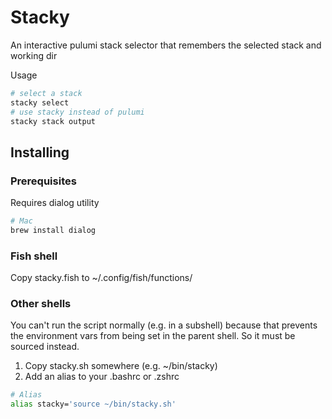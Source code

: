 # Stacky

An interactive pulumi stack selector that remembers the selected stack and working dir

Usage

```sh
# select a stack
stacky select
# use stacky instead of pulumi
stacky stack output
```

## Installing

### Prerequisites

Requires dialog utility

```sh
# Mac
brew install dialog
```

### Fish shell

Copy stacky.fish to ~/.config/fish/functions/

### Other shells

You can't run the script normally (e.g. in a subshell) because that prevents the environment vars from being set in the parent shell. So it must be sourced instead.

1. Copy stacky.sh somewhere (e.g. ~/bin/stacky)
2. Add an alias to your .bashrc or .zshrc

```sh
# Alias
alias stacky='source ~/bin/stacky.sh'
```
